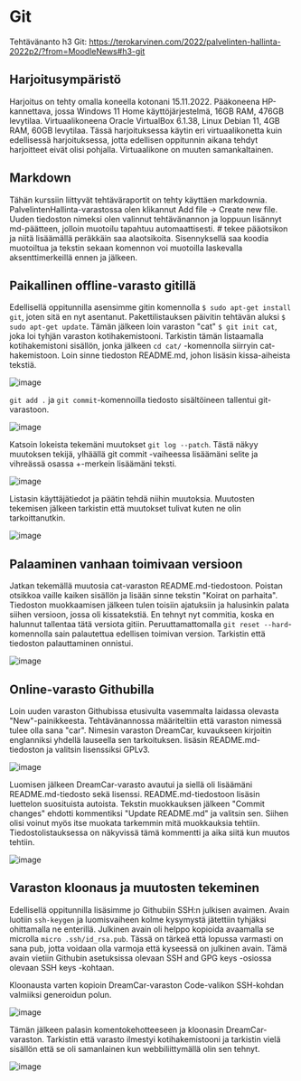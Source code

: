 # Git

Tehtävänanto h3 Git: https://terokarvinen.com/2022/palvelinten-hallinta-2022p2/?from=MoodleNews#h3-git

## Harjoitusympäristö

Harjoitus on tehty omalla koneella kotonani 15.11.2022. Pääkoneena HP-kannettava, jossa Windows 11 Home käyttöjärjestelmä, 16GB RAM, 476GB levytilaa. Virtuaalikoneena Oracle VirtualBox 6.1.38, Linux Debian 11, 4GB RAM, 60GB levytilaa. Tässä harjoituksessa käytin eri virtuaalikonetta kuin edellisessä harjoituksessa, jotta edellisen oppitunnin aikana tehdyt harjoitteet eivät olisi pohjalla. Virtuaalikone on muuten samankaltainen.

## Markdown

Tähän kurssiin liittyvät tehtäväraportit on tehty käyttäen markdownia. PalvelintenHallinta-varastossa olen klikannut Add file -> Create new file. Uuden tiedoston nimeksi
olen valinnut tehtävänannon ja loppuun lisännyt md-päätteen, jolloin muotoilu tapahtuu automaattisesti. # tekee pääotsikon ja niitä lisäämällä peräkkäin saa alaotsikoita. 
Sisennyksellä saa koodia muotoiltua ja tekstin sekaan komennon voi muotoilla laskevalla aksenttimerkeillä ennen ja jälkeen.

## Paikallinen offline-varasto gitillä

Edellisellä oppitunnilla asensimme gitin komennolla `$ sudo apt-get install git`, joten sitä en nyt asentanut. Pakettilistauksen päivitin tehtävän aluksi 
`$ sudo apt-get update`. Tämän jälkeen loin varaston "cat" `$ git init cat`, joka loi tyhjän varaston kotihakemistooni.
Tarkistin tämän listaamalla kotihakemistoni sisällön, jonka jälkeen `cd cat/` -komennolla siirryin cat-hakemistoon.
Loin sinne tiedoston README.md, johon lisäsin kissa-aiheista tekstiä.

![image](https://user-images.githubusercontent.com/113497086/201858518-1a620954-f266-44f6-ba38-e585b30ed5ff.png)

`git add .` ja `git commit`-komennoilla tiedosto sisältöineen tallentui git-varastoon.

![image](https://user-images.githubusercontent.com/113497086/201859186-c867c1d9-da14-4d0a-ab9c-ffb9965f9d4b.png)

Katsoin lokeista tekemäni muutokset `git log --patch`. Tästä näkyy muutoksen tekijä, ylhäällä git commit -vaiheessa lisäämäni
selite ja vihreässä osassa +-merkein lisäämäni teksti.

![image](https://user-images.githubusercontent.com/113497086/201861947-08e78d5d-f518-4a3d-94a6-d74ccf88ff76.png)

Listasin käyttäjätiedot ja päätin tehdä niihin muutoksia. Muutosten tekemisen jälkeen tarkistin että muutokset
tulivat kuten ne olin tarkoittanutkin. 

![image](https://user-images.githubusercontent.com/113497086/201861594-362e0527-01d0-46b1-b1ca-1bc412d1962a.png)

## Palaaminen vanhaan toimivaan versioon

Jatkan tekemällä muutosia cat-varaston README.md-tiedostoon. Poistan otsikkoa vaille kaiken sisällön ja lisään sinne tekstin "Koirat on parhaita". Tiedoston muokkaamisen
jälkeen tulen toisiin ajatuksiin ja halusinkin palata siihen versioon, jossa oli kissatekstiä. En tehnyt nyt commitia, koska en halunnut tallentaa tätä versiota gitiin.
Peruuttamattomalla `git reset --hard`-komennolla sain palautettua edellisen toimivan version. Tarkistin että tiedoston palauttaminen onnistui.

![image](https://user-images.githubusercontent.com/113497086/201864236-107537fc-1d9b-441f-9228-ca9c5e0ff624.png)

## Online-varasto Githubilla

Loin uuden varaston Githubissa etusivulta vasemmalta laidassa olevasta "New"-painikkeesta. Tehtävänannossa määriteltiin että varaston nimessä tulee olla sana "car". Nimesin varaston DreamCar, kuvaukseen kirjoitin englanniksi yhdellä lauseella sen tarkoituksen. lisäsin README.md-tiedoston ja valitsin lisenssiksi GPLv3.

![image](https://user-images.githubusercontent.com/113497086/201873873-ec0bad24-ace7-4cf0-8ed8-32f11038c8ba.png)

Luomisen jälkeen DreamCar-varasto avautui ja siellä oli lisäämäni README.md-tiedosto sekä lisenssi. README.md-tiedostoon lisäsin luettelon suosituista autoista.
Tekstin muokkauksen jälkeen "Commit changes" ehdotti kommentiksi "Update README.md" ja valitsin sen. Siihen olisi voinut myös itse muokata tarkemmin mitä muokkauksia tehtiin. Tiedostolistauksessa on näkyvissä tämä kommentti ja aika siitä kun muutos tehtiin.

![image](https://user-images.githubusercontent.com/113497086/201876561-ba481649-790c-44a9-ad87-aa46b1b1a8e3.png)

## Varaston kloonaus ja muutosten tekeminen

Edellisellä oppitunnilla lisäsimme jo Githubiin SSH:n julkisen avaimen. Avain luotiin `ssh-keygen` ja luomisvaiheen kolme kysymystä jätettiin tyhjäksi ohittamalla ne enterillä. Julkinen avain oli helppo kopioida avaamalla se microlla `micro .ssh/id_rsa.pub`. Tässä on tärkeä että lopussa varmasti on sana pub, jotta voidaan olla varmoja että kyseessä on julkinen avain. Tämä avain vietiin Githubin asetuksissa olevaan SSH and GPG keys -osiossa olevaan SSH keys -kohtaan.

Kloonausta varten kopioin DreamCar-varaston Code-valikon SSH-kohdan valmiiksi generoidun polun. 

![image](https://user-images.githubusercontent.com/113497086/201882316-2cb6de23-67fd-4a18-a9cf-2f1920091d7c.png)

Tämän jälkeen palasin komentokehotteeseen ja kloonasin DreamCar-varaston. Tarkistin että varasto ilmestyi kotihakemistooni ja tarkistin vielä sisällön että se oli samanlainen kun webbiliittymällä olin sen tehnyt. 

![image](https://user-images.githubusercontent.com/113497086/201883481-cb3945ed-ab91-4294-a3ac-1b7e8be929c6.png)

